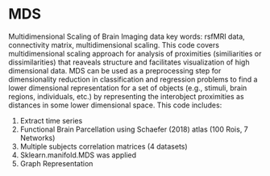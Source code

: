 # MDS
Multidimensional Scaling of Brain Imaging data
key words: rsfMRI data, connectivity matrix, multidimensional scaling. This code covers multidimensional scaling approach for analysis of proximities (similiarities or dissimilarities) that reaveals structure and facilitates visualization of high dimensional data. 
MDS can be used as a preprocessing step for dimensionality reduction in classification and regression problems to find a lower dimensional representation for a set of  objects (e.g., stimuli, brain regions, individuals, etc.) by representing the interobject proximities as distances in some lower dimensional space. 
This code includes: 
1. Extract time series 
2. Functional Brain Parcellation using Schaefer (2018) atlas (100 Rois, 7 Networks)
3. Multiple subjects correlation matrices (4 datasets)
4. Sklearn.manifold.MDS was applied
5. Graph Representation 
